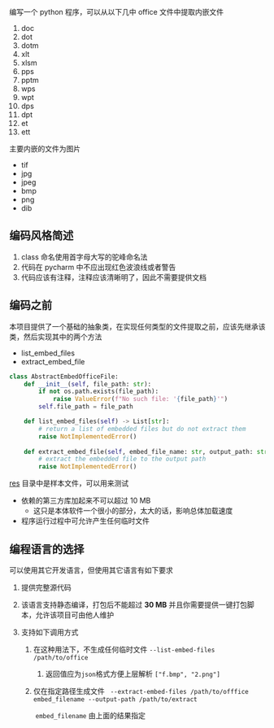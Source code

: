 编写一个 python 程序，可以从以下几中 office 文件中提取内嵌文件

1. doc
1. dot 
1. dotm 
1. xlt 
1. xlsm 
1. pps 
1. pptm 
1. wps 
1. wpt 
1. dps 
1. dpt 
1. et 
1. ett

主要内嵌的文件为图片
- tif
- jpg
- jpeg
- bmp
- png
- dib

## 编码风格简述

1. class 命名使用首字母大写的驼峰命名法
2. 代码在 pycharm 中不应出现红色波浪线或者警告
3. 代码应该有注释，注释应该清晰明了，因此不需要提供文档

## 编码之前

本项目提供了一个基础的抽象类，在实现任何类型的文件提取之前，应该先继承该类，然后实现其中的两个方法

- list_embed_files
- extract_embed_file

```python
class AbstractEmbedOfficeFile:
    def __init__(self, file_path: str):
        if not os.path.exists(file_path):
            raise ValueError(f"No such file: '{file_path}'")
        self.file_path = file_path

    def list_embed_files(self) -> List[str]:
        # return a list of embedded files but do not extract them
        raise NotImplementedError()
    
    def extract_embed_file(self, embed_file_name: str, output_path: str) -> None:
        # extract the embedded file to the output path
        raise NotImplementedError()
```

[res](./res) 目录中是样本文件，可以用来测试

- 依赖的第三方库加起来不可以超过 10 MB
	- 这只是本体软件一个很小的部分，太大的话，影响总体加载速度
- 程序运行过程中可允许产生任何临时文件

##  编程语言的选择

可以使用其它开发语言，但使用其它语言有如下要求

1. 提供完整源代码

2. 该语言支持静态编译，打包后不能超过 **30 MB** 并且你需要提供一键打包脚本，允许该项目可由他人维护

3. 支持如下调用方式 

   1. 在这种用法下，不生成任何临时文件 `--list-embed-files /path/to/office`

      1. 返回值应为`json`格式方便上层解析 `["f.bmp", "2.png"]`

   2. 仅在指定路径生成文件    ` --extract-embed-files /path/to/offfice  embed_filename --output-path /path/to/extract`

      ​	`embed_filename` 由上面的结果指定
